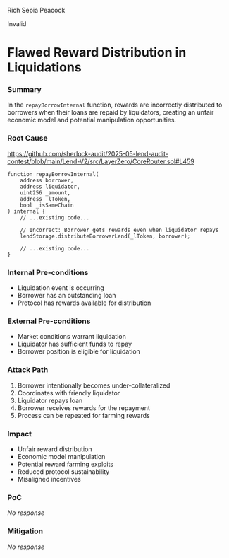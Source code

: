 Rich Sepia Peacock

Invalid

# Flawed Reward Distribution in Liquidations

### Summary

In the `repayBorrowInternal` function, rewards are incorrectly distributed to borrowers when their loans are repaid by liquidators, creating an unfair economic model and potential manipulation opportunities.

### Root Cause

https://github.com/sherlock-audit/2025-05-lend-audit-contest/blob/main/Lend-V2/src/LayerZero/CoreRouter.sol#L459

```solidity
function repayBorrowInternal(
    address borrower,
    address liquidator,
    uint256 _amount,
    address _lToken,
    bool _isSameChain
) internal {
    // ...existing code...
    
    // Incorrect: Borrower gets rewards even when liquidator repays
    lendStorage.distributeBorrowerLend(_lToken, borrower);
    
    // ...existing code...
}
```

### Internal Pre-conditions

- Liquidation event is occurring
- Borrower has an outstanding loan
- Protocol has rewards available for distribution

### External Pre-conditions

- Market conditions warrant liquidation
- Liquidator has sufficient funds to repay
- Borrower position is eligible for liquidation

### Attack Path

1. Borrower intentionally becomes under-collateralized
2. Coordinates with friendly liquidator
3. Liquidator repays loan
4. Borrower receives rewards for the repayment
5. Process can be repeated for farming rewards

### Impact

- Unfair reward distribution
- Economic model manipulation
- Potential reward farming exploits
- Reduced protocol sustainability
- Misaligned incentives

### PoC

_No response_

### Mitigation

_No response_